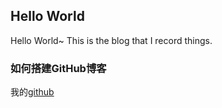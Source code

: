 ## Hello World

Hello World~ This is the blog that I record things.

### 如何搭建GitHub博客 

我的[github](https://github.com/wumeilian)
